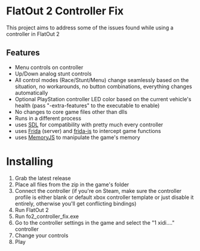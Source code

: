# FlatOut 2 Controller Fix
This project aims to address some of the issues found while using a controller in FlatOut 2
## Features
- Menu controls on controller
- Up/Down analog stunt controls
- All control modes (Race/Stunt/Menu) change seamlessly based on the situation, no workarounds, no button combinations, everything changes automatically
- Optional PlayStation controller LED color based on the current vehicle's health (pass  "-extra-features" to the executable to enable)
- No changes to core game files other than dlls
- Runs in a different process
- uses [SDL](https://www.libsdl.org/) for compatibility with pretty much every controller
- uses [Frida](https://frida.re/) (server) and [frida-js](https://github.com/httptoolkit/frida-js) to intercept game functions
- uses [MemoryJS](https://github.com/Rob--/memoryjs/) to manipulate the game's memory
# Installing
1. Grab the latest release
2. Place all files from the zip in the game's folder
3. Connect the controller (if you're on Steam, make sure the controller profile is either blank or default xbox controller template or just disable it entirely, otherwise you'll get conflicting bindings)
4. Run FlatOut 2
5. Run fo2_controller_fix.exe
6. Go to the controller settings in the game and select the "1 xidi...." controller
7. Change your controls
8. Play
